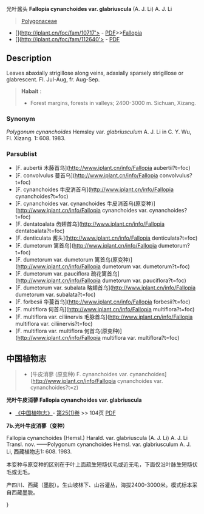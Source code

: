 光叶酱头 **Fallopia cynanchoides var. glabriuscula** (A. J. Li) A. J. Li

> [Polygonaceae](http://www.iplant.cn/info/Polygonaceae?t=foc)
* [](http://iplant.cn/foc/fam/10717'> - [PDF](http://iplant.cn/foc/pdf/Polygonaceae.pdf)>>[Fallopia](http://www.iplant.cn/info/Fallopia?t=foc)
* [](http://iplant.cn/foc/fam/112640'> - [PDF](http://www.iplant.cn/foc/pdf/Fallopia.pdf)

## Description

Leaves abaxially strigillose along veins, adaxially sparsely strigillose or glabrescent. Fl. Jul-Aug, fr. Aug-Sep.


> **Habait** : 
>* Forest margins, forests in valleys; 2400-3000 m. Sichuan, Xizang.

### Synonym
*Polygonum* *cynanchoides* Hemsley var. *glabriusculum* A. J. Li in C. Y. Wu, Fl. Xizang. 1: 608. 1983.



### Parsublist

* [F.  aubertii  木藤首乌](http://www.iplant.cn/info/Fallopia aubertii?t=foc)
* [F.  convolvulus  蔓首乌](http://www.iplant.cn/info/Fallopia convolvulus?t=foc)
* [F.  cynanchoides  牛皮消首乌](http://www.iplant.cn/info/Fallopia cynanchoides?t=foc)
* [F.  cynanchoides var. cynanchoides  牛皮消首乌(原变种)](http://www.iplant.cn/info/Fallopia cynanchoides var. cynanchoides?t=foc)
* [F.  dentatoalata  齿翅首乌](http://www.iplant.cn/info/Fallopia dentatoalata?t=foc)
* [F.  denticulata  酱头](http://www.iplant.cn/info/Fallopia denticulata?t=foc)
* [F.  dumetorum  篱首乌](http://www.iplant.cn/info/Fallopia dumetorum?t=foc)
* [F.  dumetorum var. dumetorum  篱首乌(原变种)](http://www.iplant.cn/info/Fallopia dumetorum var. dumetorum?t=foc)
* [F.  dumetorum var. pauciflora  疏花篱首乌](http://www.iplant.cn/info/Fallopia dumetorum var. pauciflora?t=foc)
* [F.  dumetorum var. subalata  略翅首乌](http://www.iplant.cn/info/Fallopia dumetorum var. subalata?t=foc)
* [F.  forbesii  华蔓首乌](http://www.iplant.cn/info/Fallopia forbesii?t=foc)
* [F.  multiflora  何首乌](http://www.iplant.cn/info/Fallopia multiflora?t=foc)
* [F.  multiflora var. ciliinervis  毛脉首乌](http://www.iplant.cn/info/Fallopia multiflora var. ciliinervis?t=foc)
* [F.  multiflora var. multiflora  何首乌(原变种)](http://www.iplant.cn/info/Fallopia multiflora var. multiflora?t=foc)

## 中国植物志

> * [牛皮消蓼 (原变种)  F.  cynanchoides var. cynanchoides](http://www.iplant.cn/info/Fallopia cynanchoides var. cynanchoides?t=z)


**光叶牛皮消蓼 Fallopia cynanchoides var. glabriuscula**

* [《中国植物志》](http://www.iplant.cn/frps)- [第25(1)卷](http://www.iplant.cn/frps/vol/25(1)) >> 104页 [PDF](http://www.iplant.cn/frps/pdf/25(1)/104b.PDF)


**7b.光叶牛皮消蓼（变种）**

Fallopia cynanchoides (Hemsl.) Harald. var. glabriuscula (A. J. Li) A. J. Li Transl. nov. ——Polygonum cynanchoides Hemsl. var. glabriusculum A. J. Li, 西藏植物志1: 608. 1983.

本变种与原变种的区别在于叶上面疏生短糙伏毛或近无毛，下面仅沿叶脉生短糙伏毛或无毛。

产四川、西藏（墨脱）。生山坡林下、山谷灌丛，海拔2400-3000米。模式标本采自西藏墨脱。



}